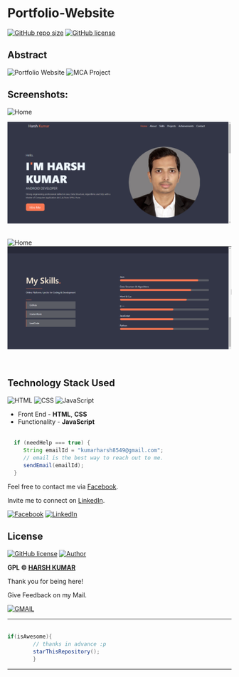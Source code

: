 # Portfolio-Website
 [![GitHub repo size](https://img.shields.io/github/repo-size/harshmgr/Portfolio-Website)](https://github.com/harshmgr/Portfolio-Website) [![GitHub license](https://img.shields.io/github/license/harshmgr/Portfolio-Website)](https://github.com/harshmgr/Portfolio-Website/blob/main/LICENSE)

## Abstract

![Portfolio Website](https://img.shields.io/badge/Portfolio-Website-lightgrey)
![MCA Project](https://img.shields.io/badge/MCA-Portfolio-blue)
&nbsp;
&nbsp;

## Screenshots:

![Home](https://img.shields.io/badge/1-Home-blue)

![Home Screen](Screenshots/home.png "Home")
&nbsp;

![Home](https://img.shields.io/badge/2-My_Skills-yellow)
![My Skills](Screenshots/skills.png "My Skills")

&nbsp;

## Technology Stack Used

![HTML](https://img.shields.io/badge/frontend-html-blue.svg?logo=html5&style=flat-square)
![CSS](https://img.shields.io/badge/frontend-css-yellowgreen.svg?logo=css3&style=flat-square)
![JavaScript](https://img.shields.io/badge/frontend-javascript-ff69b4.svg?logo=javascript&style=flat-square)

- Front End - **HTML**, **CSS**
- Functionality - **JavaScript**


```java

  if (needHelp === true) {
     String emailId = "kumarharsh8549@gmail.com";
     // email is the best way to reach out to me.
     sendEmail(emailId);
  }

```

Feel free to contact me via [Facebook](https://www.facebook.com/harsh.arya.mgr/).

Invite me to connect on [LinkedIn](https://www.linkedin.com/in/harshkumar001/).

[![Facebook](https://img.shields.io/static/v1.svg?label=follow&message=@harsh.arya.mgr&color=9cf&logo=facebook&style=flat&logoColor=white&colorA=informational)](https://m.facebook.com/harsh.arya.mgr) [![LinkedIn](https://img.shields.io/static/v1.svg?label=connect&message=@harshkumar001&color=success&logo=linkedin&style=flat&logoColor=white&colorA=blue)](https://www.linkedin.com/in/harshkumar001/)


## License

[![GitHub license](https://img.shields.io/github/license/harshmgr/Examination-Application.svg?style=social&logo=github)](https://github.com/harshmgr/Portfolio-Website/LICENSE) [![Author](https://img.shields.io/static/v1.svg?label=Author&message=@harshmgr&logo=github&style=social)](https://github.com/harshmgr)

**GPL &copy; [HARSH KUMAR](https://github.com/harshmgr/Portfolio-Website/LICENSE)**

Thank you for being here!

Give Feedback on my Mail.

[![GMAIL](https://img.shields.io/static/v1.svg?label=send&message=kumarharsh8549@gmail.com&color=red&logo=gmail&style=social)](https://github.com/harshmgr)

------

```java

if(isAwesome){
        // thanks in advance :p
        starThisRepository();
        }

```

-------
